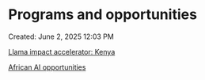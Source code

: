 # Programs and opportunities

Created: June 2, 2025 12:03 PM

[Llama impact accelerator: Kenya](Programs%20and%20opportunities%20206162ab704880c0b9fdd6ce0f0fbf6b/Llama%20impact%20accelerator%20Kenya%20207162ab7048805ca95cc75234f7c43e.md)

[African AI opportunities](Programs%20and%20opportunities%20206162ab704880c0b9fdd6ce0f0fbf6b/African%20AI%20opportunities%20206162ab704880a591d4e6a7191d2f9c.md)